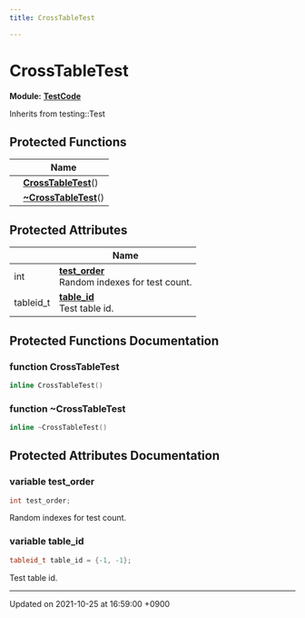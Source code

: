 ```yaml
---
title: CrossTableTest

---
```


# CrossTableTest

**Module:** **[TestCode](/Modules/group__TestCode)**





Inherits from testing::Test

## Protected Functions

|                | Name           |
| -------------- | -------------- |
| | **[CrossTableTest](/Classes/classCrossTableTest#function-crosstabletest)**() |
| | **[~CrossTableTest](/Classes/classCrossTableTest#function-~crosstabletest)**() |

## Protected Attributes

|                | Name           |
| -------------- | -------------- |
| int | **[test_order](/Classes/classCrossTableTest#variable-test-order)** <br>Random indexes for test count.  |
| tableid_t | **[table_id](/Classes/classCrossTableTest#variable-table-id)** <br>Test table id.  |

## Protected Functions Documentation

### function CrossTableTest

```cpp
inline CrossTableTest()
```


### function ~CrossTableTest

```cpp
inline ~CrossTableTest()
```


## Protected Attributes Documentation

### variable test_order

```cpp
int test_order;
```

Random indexes for test count. 

### variable table_id

```cpp
tableid_t table_id = {-1, -1};
```

Test table id. 

-------------------------------

Updated on 2021-10-25 at 16:59:00 +0900